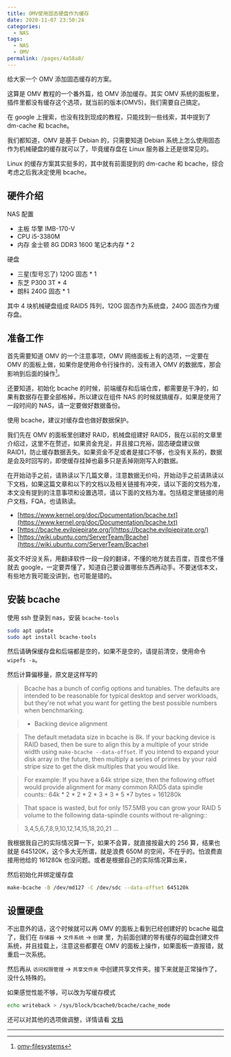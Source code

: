 ```yaml
---
title: OMV使用固态硬盘作为缓存
date: 2020-11-07 23:50:24
categories:
  - NAS
tags:
  - NAS
  - OMV
permalink: /pages/4a58a8/
---
```


给大家一个 OMV 添加固态缓存的方案。

<!-- more -->

这算是 OMV 教程的一个番外篇，给 OMV 添加缓存。其实 OMV 系统的面板里，插件里都没有缓存这个选项，就当前的版本(OMV5)，我们需要自己搞定。

在 google 上搜索，也没有找到现成的教程，只能找到一些线索，其中提到了 dm-cache 和 bcache。

我们都知道，OMV 是基于 Debian 的，只需要知道 Debian 系统上怎么使用固态作为机械硬盘的缓存就可以了，毕竟缓存盘在 Linux 服务器上还是很常见的。

Linux 的缓存方案其实挺多的，其中就有前面提到的 dm-cache 和 bcache，综合考虑之后我决定使用 bcache。

## 硬件介绍

NAS 配置

- 主板 华擎 IMB-170-V
- CPU i5-3380M
- 内存 金士顿 8G DDR3 1600 笔记本内存 \* 2

硬盘

- 三星(型号忘了) 120G 固态 \* 1
- 东芝 P300 3T \* 4
- 朗科 240G 固态 \* 1

其中 4 块机械硬盘组成 RAID5 阵列，120G 固态作为系统盘，240G 固态作为缓存盘。

## 准备工作

首先需要知道 OMV 的一个注意事项，OMV 网络面板上有的选项，一定要在 OMV 的面板上做，如果你是使用命令行操作的，没有进入 OMV 的数据库，那会影响到后面的操作[^omv文档]。

还要知道，初始化 bcache 的时候，前端缓存和后端仓库，都需要是干净的，如果有数据存在要全部格掉，所以建议在组件 NAS 的时候就搞缓存，如果是使用了一段时间的 NAS，请一定要做好数据备份。

使用 bcache，建议对缓存盘也做好数据保护。

我们先在 OMV 的面板里创建好 RAID，机械盘组建好 RAID5，我在以前的文章里介绍过，这里不在赘述，如果资金充足，并且接口充裕，固态硬盘建议做 RAID1，防止缓存数据丢失。如果资金不足或者是接口不够，也没有关系的，数据是会及时回写的，即使缓存挂掉也最多只是丢掉刚刚写入的数据。

在开始动手之前，请熟读以下几篇文章，注意数据无价吗，开始动手之前请熟读以下文档，如果这篇文章和以下的文档以及相关链接有冲突，请以下面的文档为准，本文没有提到的注意事项和设置选项，请以下面的文档为准。包括稳定里链接的用户文档，FQA，也请熟读。

- [https://www.kernel.org/doc/Documentation/bcache.txt](https://www.kernel.org/doc/Documentation/bcache.txt)
- [https://bcache.evilpiepirate.org/](https://bcache.evilpiepirate.org/)
- [https://wiki.ubuntu.com/ServerTeam/Bcache](https://wiki.ubuntu.com/ServerTeam/Bcache)

英文不好没关系，用翻译软件一段一段的翻译，不懂的地方就去百度，百度也不懂就去 google，一定要弄懂了，知道自己要设置哪些东西再动手。不要迷信本文，有些地方我可能没讲到，也可能是错的。

## 安装 bcache

使用 ssh 登录到 nas，安装 `bcache-tools`

```bash
sudo apt update
sudo apt install bcache-tools
```

然后请确保缓存盘和后端都是空的，如果不是空的，请提前清空，使用命令 `wipefs -a`。

然后计算偏移量，原文是这样写的

> Bcache has a bunch of config options and tunables. The defaults are intended to
> be reasonable for typical desktop and server workloads, but they're not what you
> want for getting the best possible numbers when benchmarking.

> - Backing device alignment

> The default metadata size in bcache is 8k. If your backing device is
> RAID based, then be sure to align this by a multiple of your stride
> width using `make-bcache --data-offset`. If you intend to expand your
> disk array in the future, then multiply a series of primes by your
> raid stripe size to get the disk multiples that you would like.

> For example: If you have a 64k stripe size, then the following offset
> would provide alignment for many common RAID5 data spindle counts::
> 64k \* 2 \* 2 \* 2 \* 3 \* 3 \* 5 \*7 bytes = 161280k

> That space is wasted, but for only 157.5MB you can grow your RAID 5
> volume to the following data-spindle counts without re-aligning::

> 3,4,5,6,7,8,9,10,12,14,15,18,20,21 ...

我根据我自己的实际情况算一下，如果不会算，就直接按最大的 256 算，结果也就是 645120K，这个多大无所谓，就是浪费 650M 的空间，不在乎的。怕浪费直接用他给的 161280k 也没问题。或者是根据自己的实际情况算出来，

然后初始化并绑定缓存盘

```bash
make-bcache -B /dev/md127 -C /dev/sdc --data-offset 645120k
```

## 设置硬盘

不出意外的话，这个时候就可以再 OMV 的面板上看到已经创建好的 bcache 磁盘了，我们在 `存储器` -> `文件系统` -> `创建` 里，为前面创建的带有缓存的磁盘创建文件系统，并且挂载上，注意这些都要在 OMV 的面板上操作，如果面板一直报错，就重启一次系统。

然后再从 `访问权限管理` -> `共享文件夹` 中创建共享文件夹。接下来就是正常操作了，没什么特殊的。

如果感觉性能不够，可以改为写缓存模式

```bash
echo writeback > /sys/block/bcache0/bcache/cache_mode
```

还可以对其他的选项做调整，详情请看 [文档](https://www.kernel.org/doc/Documentation/bcache.txt)

[^omv文档]: [omv-filesystems](https://openmediavault.readthedocs.io/en/5.x/administration/storage/filesystems.html)

---

<ClientOnly>
  <Vssue :title="$title" />
</ClientOnly>
